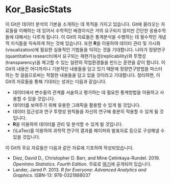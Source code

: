 # Kor_BasicStats

이 Git은 데이터 분석의 기본을 소개하는 데 목적을 가지고 있습니다. Git에 올라오는 자료들을 이해하는 데 있어서 수학적인 배경지식은 거의 요구되지 않지만 간단한 응용수학들에 대해서는 다루게 됩니다. 이 Git의 자료들은 통계분석을 수행하는 데 필수적인 개념적 지식들을 익숙하게 하는 것에 있습니다. 또한 **R**을 이용하여 데이터 관리 및 가시화(visualization)에 필요한 실용적인 기법들을 익히는 것을 기대합니다. 나아가 정량연구(quantitative research)에서 요구되는 재현가능성(replicability)와 투명성(transparency)을 제고할 수 있는 일련의 작업환경들을 만드는 훈련을 같이 합니다. 이 Git의 내용은 어디까지나 기본적인 내용들을 담고 있기 때문에 정량연구방법을 마스터하는 첫 걸음으로써는 적절한 내용들을 담고 있을 것이라고 기대합니다. 정리하면, 이 Git의 자료들을 통해 기대되는 성과는 다음과 같습니다.

  + 데이터에서 변수들의 관계를 서술하고 평가하는 데 필요한 통계방법을 이용하고 사용할 수 있을 것입니다.
  + 데이터를 보여주기 위해 유용한 그래픽을 활용할 수 있게 될 것입니다.
  + 데이터 접근성과 연구 투명성 원칙들을 자신의 연구에 충분히 적용할 수 있게 될 것입니다.
  + **R**을 이용하여 데이터를 관리 및 분석할 수 있게 될 것입니다.
  + \(\LaTex\)를 이용하여 과학적 연구의 결과를 페이퍼와 발표자료 등으로 구성해낼 수 있을 것입니다.
  
이 Git의 주요 자료들은 다음과 같은 자료에 기초하여 작성되었습니다.

  + Diez, David D., Christopher D. Barr, and Mine Çetinkaya-Rundel. 2019. *OpenIntro Statistics. Fourth Edition*. 무료로 [여기](https://www.openintro.org/stat/textbook.php?stat_book=os)에 공개되어 있습니다.
  + Lander, Jared P. 2013. *R for Everyone: Advanced Analytics and Graphics*. ISBN-13: 978-0321888037
